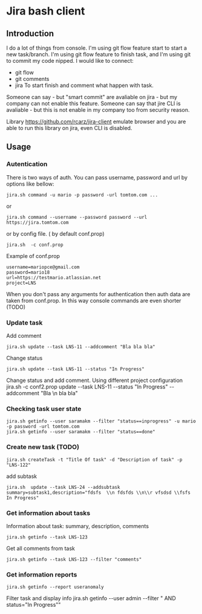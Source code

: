 # Jira bash client

## Introduction

I do a lot of things from console. I'm using git flow feature start to start a new task/branch.
I'm using git flow feature to finish task, and I'm using git to commit my code nipped.
I would like to connect:
- git flow
- git comments
- jira
To start finish and comment what happen with task.

Someone can say - but "smart commit" are avaliable on jira - but my company can not enable this feature.
Someone can say that jire CLI is avaliable - but this is not enable in my company too from security reason.

Library https://github.com/rcarz/jira-client emulate browser and you are able to run this library on jira, even CLI is
disabled.

## Usage

### Autentication

There is two ways of auth. You can pass username, password and url by options like bellow:
```
jira.sh command -u mario -p password -url tomtom.com ...
```
or
```
jira.sh command --username --password password --url https://jira.tomtom.com
```
or by config file. ( by default conf.prop)
```
jira.sh  -c conf.prop
```
Example of conf.prop
```
username=mariopce@gmail.com
password=mario18
url=https://testmario.atlassian.net
project=LNS
```
When you don't pass any arguments for authentication then auth data are taken from conf.prop. In this way console
commands are even shorter (TODO)

### Update task
Add comment
```
jira.sh update --task LNS-11 --addcomment "Bla bla bla"
```
Change status
```
jira.sh update --task LNS-11 --status "In Progress"
```
Change status and add comment. Using different project configuration
jira.sh -c conf2.prop update --task LNS-11 --status "In Progress" --addcomment "Bla  \\n bla bla"

### Checking task user state
```
jira.sh getinfo --user saramakm --filter "status==inprogress" -u mario -p password -url tomtom.com
jira.sh getinfo --user saramakm --filter "status==done"
```

### Create new task (TODO)
```
jira.sh createTask -t "Title Of task" -d "Description of task" -p "LNS-122"
```

add subtask
```
jira.sh  update --task LNS-24 --addsubtask summary=subtask1,description="fdsfs  \\n fdsfds \\n\\r vfsdsd \\fsfs In Progress"
```
### Get information about tasks

Information about task: summary, description, comments
```
jira.sh getinfo --task LNS-123
```
Get all comments from task
```
jira.sh getinfo --task LNS-123 --filter "comments"
```

### Get information reports
 
```
jira.sh getinfo --report useranomaly
```

Filter task and display info
jira.sh getinfo --user admin --filter " AND status=\"In Progress\""

